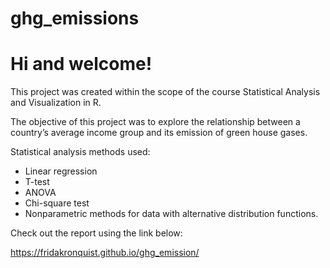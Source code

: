 # ghg_emissions

# Hi and welcome!

This project was created within the scope of the course Statistical Analysis and Visualization in R.

The objective of this project was to explore the relationship between a country’s average income group and its emission of green house gases.

Statistical analysis methods used:

- Linear regression
- T-test
- ANOVA 
- Chi-square test
- Nonparametric methods for data with alternative distribution functions.

Check out the report using the link below:

https://fridakronquist.github.io/ghg_emission/